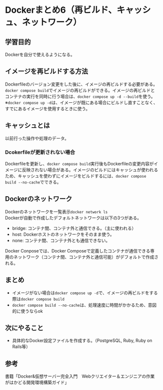 # Dockerまとめ6（再ビルド、キャッシュ、ネットワーク）

## 学習目的
Dockerを自分で使えるようになる。

## イメージを再ビルドする方法  
Dockerfileのバージョン変更をした後に、イメージの再ビルドする必要がある。  
`docker compose build`でイメージの再ビルドができる。イメージの再ビルドとコンテナの実行を同時に行う場合は、`docker compose up -d --build`を使う。  
※`docker compose up -d`は、イメージが既にある場合にビルドし直すことなく、すでにあるイメージを使用するときに使う。  

## キャッシュとは  
以前行った操作や処理のデータ。
### Dcokerfileが更新されない場合
Dockerfileを更新し、`docker compose build`実行後もDockerfileの変更内容がイメージに反映されない場合がある。イメージのビルドにはキャッシュが使われるため、キャッシュを使わずにイメージをビルドするには、`docker compose build --no-cache`でできる。  

## Dockerのネットワーク 
Dockerのネットワークを一覧表示`docker network ls`  
Dockerが自動で作成したデフォルトネットワークは以下の3つがある。  
- bridge: コンテナ間、コンテナ外と通信できる。（主に使われる）  
- host: Dockerホストのネットワークをそのまま使う。  
- none: コンテナ間、コンテナ外とも通信できない。

Docker Conposeでは、Docker Composeで定義したコンテナが通信できる専用のネットワーク（コンテナ間、コンテナ外と通信可能）がデフォルトで作成される。

## まとめ
- イメージがない場合は`docker compose up -d`で、イメージの再ビルドをする際は`docker compose build`  
- `docker compose build --no-cache`は、処理速度に時間がかかるため、意図的に使うならok  

## 次にやること
- 具体的なDocker設定ファイルを作成する。（PostgreSQL, Ruby, Ruby on Rails等）

## 参考
書籍「Docker&仮想サーバー完全入門　Webクリエイター＆エンジニアの作業がはかどる開発環境構築ガイド」
